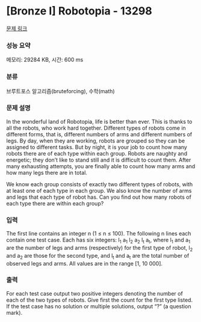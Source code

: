 # [Bronze I] Robotopia - 13298 

[문제 링크](https://www.acmicpc.net/problem/13298) 

### 성능 요약

메모리: 29284 KB, 시간: 600 ms

### 분류

브루트포스 알고리즘(bruteforcing), 수학(math)

### 문제 설명

<p>In the wonderful land of Robotopia, life is better than ever. This is thanks to all the robots, who work hard together. Different types of robots come in different forms, that is, different numbers of arms and different numbers of legs. By day, when they are working, robots are grouped so they can be assigned to different tasks. But by night, it is your job to count how many robots there are of each type within each group. Robots are naughty and energetic; they don’t like to stand still and it is difficult to count them. After many exhausting attempts, you are finally able to count how many arms and how many legs there are in total.</p>

<p>We know each group consists of exactly two different types of robots, with at least one of each type in each group. We also know the number of arms and legs that each type of robot has. Can you find out how many robots of each type there are within each group?</p>

### 입력 

 <p>The first line contains an integer n (1 ≤ n ≤ 100). The following n lines each contain one test case. Each has six integers: l<sub>1</sub> a<sub>1</sub> l<sub>2</sub> a<sub>2</sub> l<sub>t</sub> a<sub>t</sub>, where l<sub>1</sub> and a<sub>1</sub> are the number of legs and arms (respectively) for the first type of robot, l<sub>2</sub> and a<sub>2</sub> are those for the second type, and l<sub>t</sub> and a<sub>t</sub> are the total number of observed legs and arms. All values are in the range [1, 10 000].</p>

### 출력 

 <p>For each test case output two positive integers denoting the number of each of the two types of robots. Give first the count for the first type listed. If the test case has no solution or multiple solutions, output “?” (a question mark).</p>

